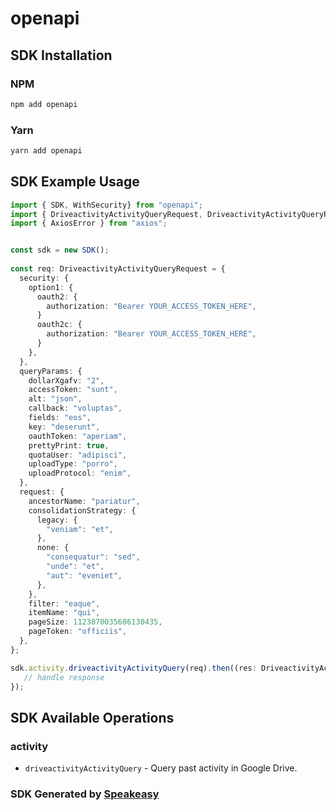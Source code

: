 # openapi

<!-- Start SDK Installation -->
## SDK Installation

### NPM

```bash
npm add openapi
```

### Yarn

```bash
yarn add openapi
```
<!-- End SDK Installation -->

<!-- Start SDK Example Usage -->
## SDK Example Usage

```typescript
import { SDK, WithSecurity} from "openapi";
import { DriveactivityActivityQueryRequest, DriveactivityActivityQueryResponse } from "openapi/src/sdk/models/operations";
import { AxiosError } from "axios";


const sdk = new SDK();
    
const req: DriveactivityActivityQueryRequest = {
  security: {
    option1: {
      oauth2: {
        authorization: "Bearer YOUR_ACCESS_TOKEN_HERE",
      }
      oauth2c: {
        authorization: "Bearer YOUR_ACCESS_TOKEN_HERE",
      }
    },
  },
  queryParams: {
    dollarXgafv: "2",
    accessToken: "sunt",
    alt: "json",
    callback: "voluptas",
    fields: "eos",
    key: "deserunt",
    oauthToken: "aperiam",
    prettyPrint: true,
    quotaUser: "adipisci",
    uploadType: "porro",
    uploadProtocol: "enim",
  },
  request: {
    ancestorName: "pariatur",
    consolidationStrategy: {
      legacy: {
        "veniam": "et",
      },
      none: {
        "consequatur": "sed",
        "unde": "et",
        "aut": "eveniet",
      },
    },
    filter: "eaque",
    itemName: "qui",
    pageSize: 1123870035686130435,
    pageToken: "officiis",
  },
};

sdk.activity.driveactivityActivityQuery(req).then((res: DriveactivityActivityQueryResponse | AxiosError) => {
   // handle response
});
```
<!-- End SDK Example Usage -->

<!-- Start SDK Available Operations -->
## SDK Available Operations

### activity

* `driveactivityActivityQuery` - Query past activity in Google Drive.

<!-- End SDK Available Operations -->

### SDK Generated by [Speakeasy](https://docs.speakeasyapi.dev/docs/using-speakeasy/client-sdks)
